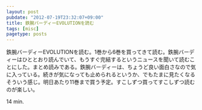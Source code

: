 ```yaml
---
layout: post
pubdate: "2012-07-19T23:32:07+09:00"
title: 鉄腕バーディーEVOLUTIONを読む
tags: [misc]
pagetype: posts
---
```

鉄腕バーディーEVOLUTIONを読む。1巻から6巻を買ってきて読む。鉄腕バーディーはひととおり読んでいて、もうすぐ完結するというニュースを聞いて読むことにした。まとめ読みである。鉄腕バーディーは、ちょうど良い面白さなので気に入っている。続きが気になっても止められるというか、でもたまに見たくなるそういう感じ。明日あたり11巻まで買う予定。すこしずつ買ってすこしずつ読むのが楽しい。

14 min.
